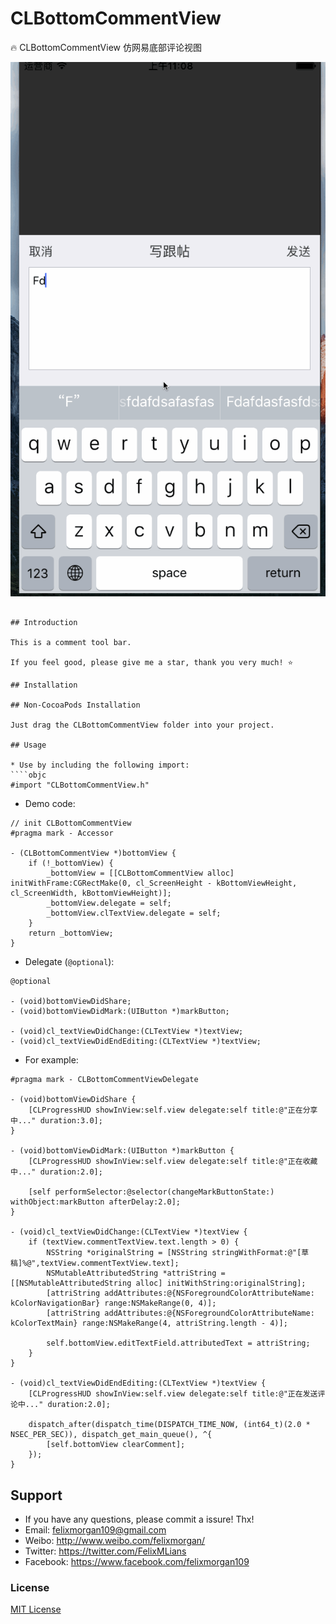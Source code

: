 # CLBottomCommentView
🔥 CLBottomCommentView 仿网易底部评论视图

![CLBottomCommentView](https://github.com/FelixMLians/CLBottomCommentView/blob/master/snapshot/CLCommentViewSnapShot.gif)
````

## Introduction

This is a comment tool bar.

If you feel good, please give me a star, thank you very much! ⭐️

## Installation

## Non-CocoaPods Installation

Just drag the CLBottomCommentView folder into your project.

## Usage

* Use by including the following import:
````objc
#import "CLBottomCommentView.h"
````
* Demo code:
````objc 
// init CLBottomCommentView
#pragma mark - Accessor

- (CLBottomCommentView *)bottomView {
    if (!_bottomView) {
        _bottomView = [[CLBottomCommentView alloc] initWithFrame:CGRectMake(0, cl_ScreenHeight - kBottomViewHeight, cl_ScreenWidth, kBottomViewHeight)];
        _bottomView.delegate = self;
        _bottomView.clTextView.delegate = self;
    }
    return _bottomView;
}
````

* Delegate (`@optional`):
````objc
@optional

- (void)bottomViewDidShare;
- (void)bottomViewDidMark:(UIButton *)markButton;

- (void)cl_textViewDidChange:(CLTextView *)textView;
- (void)cl_textViewDidEndEditing:(CLTextView *)textView;

````
* For example:
````objc
#pragma mark - CLBottomCommentViewDelegate

- (void)bottomViewDidShare {
    [CLProgressHUD showInView:self.view delegate:self title:@"正在分享中..." duration:3.0];
}

- (void)bottomViewDidMark:(UIButton *)markButton {
    [CLProgressHUD showInView:self.view delegate:self title:@"正在收藏中..." duration:2.0];
    
    [self performSelector:@selector(changeMarkButtonState:) withObject:markButton afterDelay:2.0];
}

- (void)cl_textViewDidChange:(CLTextView *)textView {
    if (textView.commentTextView.text.length > 0) {
        NSString *originalString = [NSString stringWithFormat:@"[草稿]%@",textView.commentTextView.text];
        NSMutableAttributedString *attriString = [[NSMutableAttributedString alloc] initWithString:originalString];
        [attriString addAttributes:@{NSForegroundColorAttributeName: kColorNavigationBar} range:NSMakeRange(0, 4)];
        [attriString addAttributes:@{NSForegroundColorAttributeName: kColorTextMain} range:NSMakeRange(4, attriString.length - 4)];
        
        self.bottomView.editTextField.attributedText = attriString;
    }
}

- (void)cl_textViewDidEndEditing:(CLTextView *)textView {
    [CLProgressHUD showInView:self.view delegate:self title:@"正在发送评论中..." duration:2.0];
    
    dispatch_after(dispatch_time(DISPATCH_TIME_NOW, (int64_t)(2.0 * NSEC_PER_SEC)), dispatch_get_main_queue(), ^{
        [self.bottomView clearComment];
    });
}

````

## Support
* If you have any questions, please commit a issure! Thx!
* Email: felixmorgan109@gmail.com 
* Weibo: http://www.weibo.com/felixmorgan/
* Twitter: https://twitter.com/FelixMLians
* Facebook: https://www.facebook.com/felixmorgan109

### License
[MIT License](http://opensource.org/licenses/MIT)
